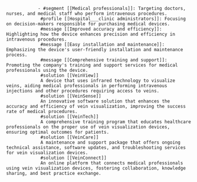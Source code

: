 				- #segment [[Medical professionals]]: Targeting doctors, nurses, and medical staff who perform intravenous procedures.
				 #profile [[Hospital___clinic administrators]]: Focusing on decision-makers responsible for purchasing medical devices.
				 #message [[Improved accuracy and efficiency]]: Highlighting how the device enhances precision and efficiency in intravenous procedures.
				 #message [[Easy installation and maintenance]]: Emphasizing the device's user-friendly installation and maintenance process.
				 #message [[Comprehensive training and support]]: Promoting the company's training and support services for medical professionals using the device.
				 #solution [[VeinView]]
				 A device that uses infrared technology to visualize veins, aiding medical professionals in performing intravenous injections and other procedures requiring access to veins.
				 #solution [[VeinSense]]
				 An innovative software solution that enhances the accuracy and efficiency of vein visualization, improving the success rate of medical procedures.
				 #solution [[VeinTech]]
				 A comprehensive training program that educates healthcare professionals on the proper use of vein visualization devices, ensuring optimal outcomes for patients.
				 #solution [[VeinCare]]
				 A maintenance and support package that offers ongoing technical assistance, software updates, and troubleshooting services for vein visualization devices.
				 #solution [[VeinConnect]]
				 An online platform that connects medical professionals using vein visualization devices, fostering collaboration, knowledge sharing, and best practice exchange.



